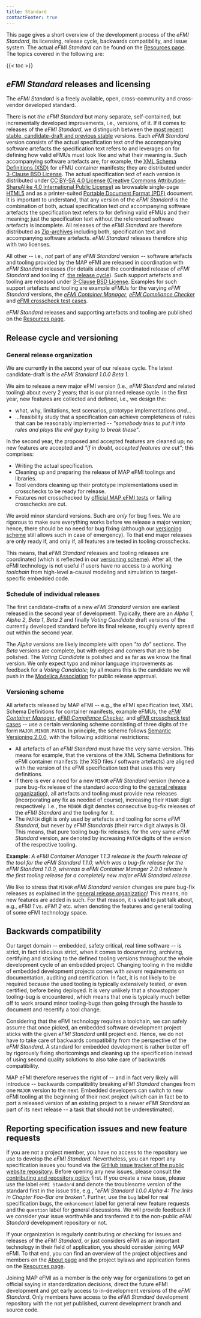 ```yaml
---
title: Standard
contactFooter: true
---
```


[//]: # (No Batman for you explaining the difference between requirement and specification, sorry. We are professionals.)

This page gives a short overview of the development process of the _eFMI Standard_, its licensing, release cycle, backwards compatibility, and issue system. The actual _eFMI Standard_ can be found on the [Resources page](/resources/). The topics covered in the following are:

{{< toc >}}

## _eFMI Standard_ releases and licensing

The _eFMI Standard_ is a freely available, open, cross-community and cross-vendor developed standard.

There is not _the_ _eFMI Standard_ but many separate, self-contained, but incrementally developed improvements, i.e., versions, of it. If it comes to releases of the _eFMI Standard_, we distinguish between the [most recent stable, candidate-draft and previous stable](/resources/#_efmi-standard_-releases) versions. Each _eFMI Standard_ version consists of the actual specification text _and_ the accompanying software artefacts the specification text refers to and leverages on for defining how valid eFMUs must look like and what their meaning is. Such accompanying software artefacts are, for example, the [XML Schema Definitions (XSD)](https://www.w3schools.com/xml/schema_intro.asp) for eFMU container manifests; they are distributed under [3-Clause BSD License](https://opensource.org/licenses/BSD-3-Clause). The actual specification text of each version is distributed under [CC BY-SA 4.0 License (Creative Commons Attribution-ShareAlike 4.0 International Public License)](https://creativecommons.org/licenses/by-sa/4.0/) as browsable single-page [HTML5](https://www.w3schools.com/html/) and as a printer-suited [Portable Document Format (PDF)](https://en.wikipedia.org/wiki/PDF) document. It is important to understand, that any version of the _eFMI Standard_ is the combination of both, actual specification text _and_ accompanying software artefacts the specification text refers to for defining valid eFMUs and their meaning; just the specification text without the referenced software artefacts is incomplete. All releases of the _eFMI Standard_ are therefore distributed as [Zip-archives](https://en.wikipedia.org/wiki/ZIP_(file_format)) including both, specification text and accompanying software artefacts. _eFMI Standard_ releases therefore ship with two licenses.

All other -- i.e., _not_ part of any _eFMI Standard_ version -- software artefacts and tooling provided by the MAP eFMI are released in coordination with _eFMI Standard_ releases (for details about the coordinated release of _eFMI Standard_ and tooling cf. [the release cycle](#release-cycle-and-versioning)). Such support artefacts and tooling are released under [3-Clause BSD License](https://opensource.org/licenses/BSD-3-Clause). Examples for such support artefacts and tooling are example eFMUs for the varying _eFMI Standard_ versions, the [_eFMI Container Manager_](https://github.com/modelica/efmi-containermanager), [_eFMI Compliance Checker_](https://github.com/modelica/efmi-compliancechecker) and [eFMI crosscheck test cases](https://github.com/modelica/efmi-testcases).

_eFMI Standard_ releases and supporting artefacts and tooling are published on the [Resources page](/resources/).

## Release cycle and versioning

### General release organization

We are currently in the second year of our release cycle. The latest candidate-draft is the _eFMI Standard 1.0.0 Beta 1_.

We aim to release a new major eFMI version (i.e., _eFMI Standard_ and related tooling) about every 2 years; that is our planned release cycle. In the first year, new features are collected and defined, i.e., we design the:

* what, why, limitations, test scenarios, prototype implementations *and*…
* …feasibility study that a specification can achieve completeness of rules that can be reasonably implemented -- _"somebody tries to put it into rules and plays the evil guy trying to break these"_.

In the second year, the proposed and accepted features are cleaned up; no new features are accepted and _"if in doubt, accepted features are cut"_; this comprises:

* Writing the actual specification.
* Cleaning up and preparing the release of MAP eFMI toolings and libraries.
* Tool vendors cleaning up their prototype implementations used in crosschecks to be ready for release.
* Features not crosschecked by [official MAP eFMI tests](https://github.com/modelica/efmi-testcases) or failing crosschecks are cut.

We avoid minor standard versions. Such are *only* for bug fixes. We are rigorous to make sure everything works before we release a major version; hence, there should be no need for bug fixing (although our [versioning scheme](#versioning-scheme) still allows such in case of emergency). To that end major releases are only ready if, and only if, all features are tested in tooling crosschecks.

This means, that _eFMI Standard_ releases and tooling releases are coordinated (which is reflected in our [versioning scheme](#versioning-scheme)). After all, the eFMI technology is not useful if users have no access to a working _toolchain_ from high-level a-causal modeling and simulation to target-specific embedded code.

### Schedule of individual releases

The first candidate-drafts of a new _eFMI Standard_ version are earliest released in the second year of development. Typically, there are an _Alpha 1_, _Alpha 2_, _Beta 1_, _Beta 2_ and finally _Voting Candidate_ draft versions of the currently developed standard before its final release, roughly evenly spread out within the second year.

The _Alpha_ versions are likely incomplete with open _"to do"_ sections. The _Beta_ versions are complete, but with edges and corners that are to be polished. The _Voting Candidate_ is polished and as far as we know the final version. We only expect typo and minor language improvements as feedback for a _Voting Candidate_; by all means this is the candidate we will push in the [Modelica Association](https://modelica.org/) for public release approval.

### Versioning scheme

All artefacts released by MAP eFMI -- e.g., the eFMI specification text, XML Schema Definitions for container manifests, example eFMUs, the [_eFMI Container Manager_](https://github.com/modelica/efmi-containermanager), [_eFMI Compliance Checker_](https://github.com/modelica/efmi-compliancechecker), and [eFMI crosscheck test cases](https://github.com/modelica/efmi-testcases) -- use a certain versioning scheme consisting of three digits of the form `MAJOR.MINOR.PATCH`. In principle, the scheme follows [Semantic Versioning 2.0.0](https://semver.org/), with the following additional restrictions:

* All artefacts of an _eFMI Standard_ must have the very same version. This means for example, that the versions of the XML Schema Definitions for eFMI container manifests (the XSD files / software artefacts) are aligned with the version of the eFMI specification text that uses this very definitions.
* If there is ever a need for a new `MINOR` _eFMI Standard_ version (hence a pure bug-fix release of the standard according to the [general release organization](#general-release-organization)), all artefacts and tooling must provide new releases (incorporating any fix as needed of course), increasing their `MINOR` digit respectively. I.e., the `MINOR` digit denotes consecutive bug-fix releases of the _eFMI Standard_ and the tooling for it.
* The `PATCH` digit is only used by artefacts and tooling for some _eFMI Standard_, but never by _eFMI Standards_ (their `PATCH` digit always is 0). This means, that pure tooling bug-fix releases, for the very same _eFMI Standard_ version, are denoted by increasing `PATCH` digits of the version of the respective tooling.

**Example:** _A eFMI Container Manager 1.1.3 release is the fourth release of the tool for the eFMI Standard 1.1.0, which was a bug-fix release for the eFMI Standard 1.0.0, whereas a eFMI Container Manager 2.0.0 release is the first tooling release for a completely new major eFMI Standard release._

We like to stress that `MINOR` _eFMI Standard_ version changes are pure bug-fix releases as explained in the [general release organization](#general-release-organization)! This means, no new features are added in such. For that reason, it is valid to just talk about, e.g., _eFMI 1_ vs. _eFMI 2_ etc. when denoting the features and general tooling of some eFMI technology space.

## Backwards compatibility

Our target domain -- embedded, safety critical, real time software -- is strict, in fact ridiculous strict, when it comes to documenting, archiving, certifying and sticking to the defined tooling versions throughout the whole development cycle of an embedded project. Changing tooling in the middle of embedded development projects comes with _severe_ requirements on documentation, auditing and certification. In fact, it is not likely to be required because the used tooling is typically extensively tested, or even certified, before being deployed. It is very unlikely that a showstopper tooling-bug is encountered, which means that one is typically much better off to work around minor tooling-bugs than going through the hassle to document and recertify a tool change.

Considering that the eFMI technology requires a toolchain, we can safely assume that once picked, an embedded software development project sticks with the given _eFMI Standard_ until project end. Hence, we do not have to take care of backwards compatibility from the perspective of the _eFMI Standard_. A standard for embedded development is rather better off by rigorously fixing shortcomings and cleaning up the specification instead of using second quality solutions to also take care of backwards compatibility.

MAP eFMI therefore reserves the right of -- and in fact very likely will introduce -- backwards compatibility breaking _eFMI Standard_ changes from one `MAJOR` version to the next. Embedded developers can switch to new eFMI tooling at the beginning of their next project (which can in fact be to port a released version of an existing project to a newer _eFMI Standard_ as part of its next release -- a task that should not be underestimated).

## Reporting specification issues and new feature requests

If you are not a project member, you have no access to the repository we use to develop the _eFMI Standard_. Nevertheless, you can report any specification issues you found via the [GitHub issue tracker of the public website repository](https://github.com/modelica/efmi-standard.org/issues). Before opening any new issues, please consult the [contributing and repository policy](https://github.com/modelica/efmi-standard.org/blob/main/CONTRIBUTING.md) first. If you create a new issue, please use the label `eFMI Standard` and denote the troublesome version of the standard first in the issue title, e.g., _"eFMI Standard 1.0.0 Alpha 4: The links in Chapter Foo-Bar are broken"_. Further, use the `bug` label for real specification bugs, the `enhancement` label for general new feature requests and the `question` label for general discussions. We will provide feedback if we consider your issue worthwhile and tranferred it to the non-public _eFMI Standard_ development repository or not.

If your organization is regularly contributing or checking for issues and releases of the _eFMI Standard_, or just considers eFMI as an important technology in their field of application, you should consider joining MAP eFMI. To that end, you can find an overview of the project objectives and members on the [About page](/about/#map-efmi-members) and the project bylaws and application forms on the [Resources page](/resources/#project-organization).

Joining MAP eFMI as a member is the only way for organizations to get an official saying in standardization decisions, direct the future eFMI development and get early access to in-development versions of the _eFMI Standard_. Only members have access to the _eFMI Standard_ development repository with the not _yet_ published, current development branch and source code.